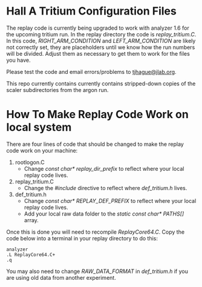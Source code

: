 # Hall A Tritium Configuration Files

The replay code is currently being upgraded to work with analyzer 1.6 for the upcoming tritium run. In the replay directory the code is *replay_tritium.C*. In this code, *RIGHT_ARM_CONDITION* and *LEFT_ARM_CONDITION* are likely not correctly set, they are placeholders until we know how the run numbers will be divided. Adjust them as necessary to get them to work for the files you have.

Please test the code and email errors/problems to tjhague@jlab.org.

This repo currently contains currently contains stripped-down copies of the scaler subdirectories from the argon run. 

# How To Make Replay Code Work on local system

There are four lines of code that should be changed to make the replay code work on your machine:
1. rootlogon.C
    - Change *const char\* replay_dir_prefix* to reflect where your local replay code lives.
2. replay_tritium.C
    - Change the *#include* directive to reflect where *def_tritium.h* lives.
3. def_tritium.h
    - Change *const char\* REPLAY_DEF_PREFIX* to reflect where your local replay code lives.
    - Add your local raw data folder to the *static const char\* PATHS[]* array.

Once this is done you will need to recompile *ReplayCore64.C*. Copy the code below into a terminal in your replay directory to do this:
```
analyzer
.L ReplayCore64.C+
.q
```

You may also need to change *RAW_DATA_FORMAT* in *def_tritium.h* if you are using old data from another experiment.
